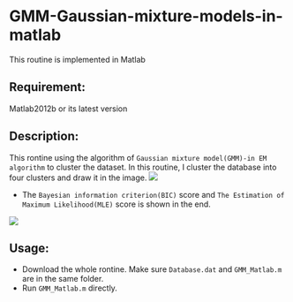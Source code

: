# GMM-Gaussian-mixture-models-in-matlab
This routine is implemented in Matlab

## Requirement:
Matlab2012b or its latest version

## Description:
This rontine using the algorithm of `Gaussian mixture model(GMM)-in EM algorithm` to cluster the dataset. In this routine, I cluster the database into four clusters and draw it in the image.
![](https://raw.githubusercontent.com/q145492675/GMM-Gaussian-mixture-models-in-matlab/master/image1.jpg)
* The `Bayesian information criterion(BIC)` score and `The Estimation of Maximum Likelihood(MLE)` score is shown in the end.

![](https://raw.githubusercontent.com/q145492675/GMM-Gaussian-mixture-models-in-matlab/master/image2.jpg)
## Usage:
* Download the whole rontine. Make sure `Database.dat` and `GMM_Matlab.m` are in the same folder.
* Run `GMM_Matlab.m` directly.
